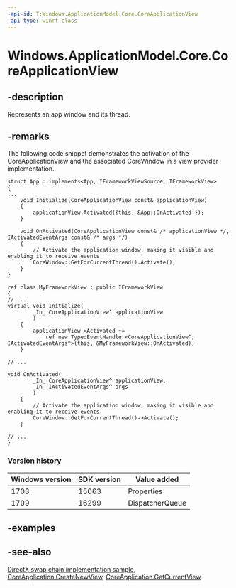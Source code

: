 ```yaml
---
-api-id: T:Windows.ApplicationModel.Core.CoreApplicationView
-api-type: winrt class
---
```


<!-- Class syntax.
public class CoreApplicationView : Windows.ApplicationModel.Core.ICoreApplicationView, Windows.ApplicationModel.Core.ICoreApplicationView2, Windows.ApplicationModel.Core.ICoreApplicationView3, Windows.ApplicationModel.Core.ICoreApplicationView5
-->

# Windows.ApplicationModel.Core.CoreApplicationView

## -description
Represents an app window and its thread.

## -remarks

The following code snippet demonstrates the activation of the CoreApplicationView and the associated CoreWindow in a view provider implementation.

```cppwinrt
struct App : implements<App, IFrameworkViewSource, IFrameworkView>
{
...
    void Initialize(CoreApplicationView const& applicationView)
    {
        applicationView.Activated({this, &App::OnActivated });
    }

    void OnActivated(CoreApplicationView const& /* applicationView */, IActivatedEventArgs const& /* args */)
    {
        // Activate the application window, making it visible and enabling it to receive events.
        CoreWindow::GetForCurrentThread().Activate();
    }
}
```

```cppcx
ref class MyFrameworkView : public IFrameworkView
{
// ...
virtual void Initialize(
        _In_ CoreApplicationView^ applicationView
        )
    {
        applicationView->Activated +=
            ref new TypedEventHandler<CoreApplicationView^, IActivatedEventArgs^>(this, &MyFrameworkView::OnActivated);
    }

// ...

void OnActivated(
        _In_ CoreApplicationView^ applicationView,
        _In_ IActivatedEventArgs^ args
        )
    {
        // Activate the application window, making it visible and enabling it to receive events.
        CoreWindow::GetForCurrentThread()->Activate();
    }

// ...
}
```

### Version history

| Windows version | SDK version | Value added |
| -- | -- | -- |
| 1703 | 15063 | Properties |
| 1709 | 16299 | DispatcherQueue |

## -examples

## -see-also
[DirectX swap chain implementation sample](https://github.com/microsoft/Win2D/tree/master/samples/CoreWindowExample), [CoreApplication.CreateNewView](/uwp/api/windows.applicationmodel.core.coreapplication.createnewview), [CoreApplication.GetCurrentView](coreapplication_getcurrentview_176591067.md)
